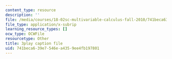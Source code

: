 ```yaml
---
content_type: resource
description: ''
file: /media/courses/18-02sc-multivariable-calculus-fall-2010/741beca639e7546ea4359ee4fb197801_IYlzo-bxrqs.vtt
file_type: application/x-subrip
learning_resource_types: []
ocw_type: OCWFile
resourcetype: Other
title: 3play caption file
uid: 741beca6-39e7-546e-a435-9ee4fb197801
---
```

